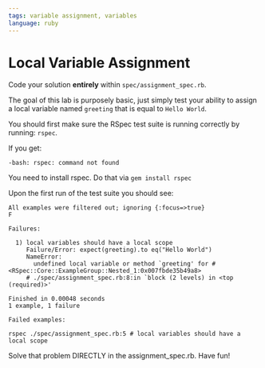 ```yaml
---
tags: variable assignment, variables
language: ruby
---
```


# Local Variable Assignment

Code your solution **entirely** within `spec/assignment_spec.rb`.

The goal of this lab is purposely basic, just simply test your ability to assign a local variable named `greeting` that is equal to `Hello World`.

You should first make sure the RSpec test suite is running correctly by running: `rspec`.

If you get:

```
-bash: rspec: command not found
```

You need to install rspec. Do that via `gem install rspec`

Upon the first run of the test suite you should see:

```
All examples were filtered out; ignoring {:focus=>true}
F

Failures:

  1) local variables should have a local scope
     Failure/Error: expect(greeting).to eq("Hello World")
     NameError:
       undefined local variable or method `greeting' for #<RSpec::Core::ExampleGroup::Nested_1:0x007fbde35b49a8>
     # ./spec/assignment_spec.rb:8:in `block (2 levels) in <top (required)>'

Finished in 0.00048 seconds
1 example, 1 failure

Failed examples:

rspec ./spec/assignment_spec.rb:5 # local variables should have a local scope
```

Solve that problem DIRECTLY in the assignment_spec.rb. Have fun!
